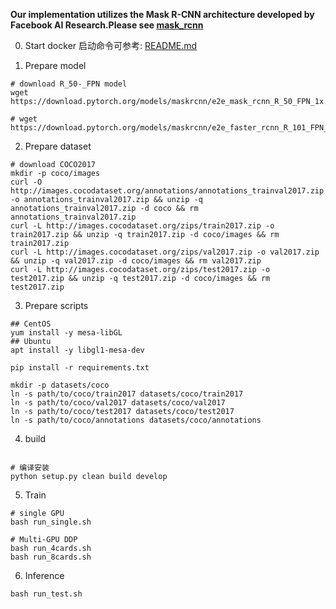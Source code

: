 **Our implementation utilizes the Mask R-CNN architecture developed by Facebook AI Research.Please see [mask_rcnn](https://github.com/facebookresearch/detectron2)**

0. Start docker
启动命令可参考: [README.md](../../README.md)

1. Prepare model
```
# download R_50-_FPN model
wget https://download.pytorch.org/models/maskrcnn/e2e_mask_rcnn_R_50_FPN_1x.pth

# wget https://download.pytorch.org/models/maskrcnn/e2e_faster_rcnn_R_101_FPN_1x.pth

```

2. Prepare dataset
```
# download COCO2017
mkdir -p coco/images
curl -O http://images.cocodataset.org/annotations/annotations_trainval2017.zip -o annotations_trainval2017.zip && unzip -q annotations_trainval2017.zip -d coco && rm annotations_trainval2017.zip
curl -L http://images.cocodataset.org/zips/train2017.zip -o train2017.zip && unzip -q train2017.zip -d coco/images && rm train2017.zip
curl -L http://images.cocodataset.org/zips/val2017.zip -o val2017.zip && unzip -q val2017.zip -d coco/images && rm val2017.zip
curl -L http://images.cocodataset.org/zips/test2017.zip -o test2017.zip && unzip -q test2017.zip -d coco/images && rm test2017.zip

```

3. Prepare scripts
```
## CentOS
yum install -y mesa-libGL
## Ubuntu
apt install -y libgl1-mesa-dev

pip install -r requirements.txt

mkdir -p datasets/coco 
ln -s path/to/coco/train2017 datasets/coco/train2017
ln -s path/to/coco/val2017 datasets/coco/val2017
ln -s path/to/coco/test2017 datasets/coco/test2017
ln -s path/to/coco/annotations datasets/coco/annotations

```

4. build
```shell

# 编译安装
python setup.py clean build develop

```

5. Train
```shell
# single GPU
bash run_single.sh

# Multi-GPU DDP
bash run_4cards.sh
bash run_8cards.sh

```

6. Inference
```shell
bash run_test.sh

```
